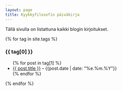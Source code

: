 ```yaml
---
layout: page
title: Kyykkyfilosofin päiväkirja
---
```

Tällä sivulla on listattuna kaikki blogin kirjoitukset. 

{% for tag in site.tags %}
  <h3>{{ tag[0] }}</h3>
  <ul>
    {% for post in tag[1] %}
      <li><a href="{{ post.url }}">{{ post.title }}</a> – {{post.date | date: "%e.%m.%Y"}}</li>
    {% endfor %}
  </ul>
{% endfor %}